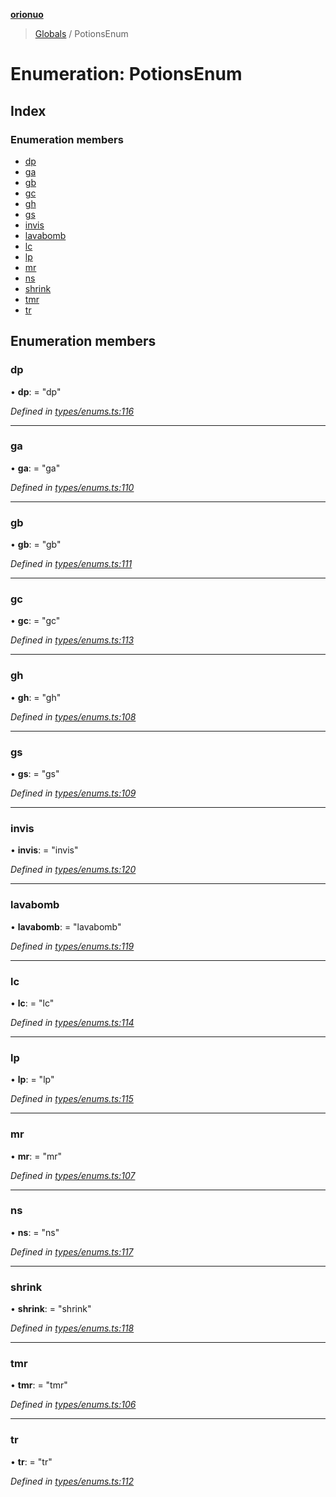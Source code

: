 **[orionuo](../README.md)**

> [Globals](../globals.md) / PotionsEnum

# Enumeration: PotionsEnum

## Index

### Enumeration members

* [dp](potionsenum.md#dp)
* [ga](potionsenum.md#ga)
* [gb](potionsenum.md#gb)
* [gc](potionsenum.md#gc)
* [gh](potionsenum.md#gh)
* [gs](potionsenum.md#gs)
* [invis](potionsenum.md#invis)
* [lavabomb](potionsenum.md#lavabomb)
* [lc](potionsenum.md#lc)
* [lp](potionsenum.md#lp)
* [mr](potionsenum.md#mr)
* [ns](potionsenum.md#ns)
* [shrink](potionsenum.md#shrink)
* [tmr](potionsenum.md#tmr)
* [tr](potionsenum.md#tr)

## Enumeration members

### dp

•  **dp**:  = "dp"

*Defined in [types/enums.ts:116](https://github.com/msviha/orionuo/blob/caea5c9/src/types/enums.ts#L116)*

___

### ga

•  **ga**:  = "ga"

*Defined in [types/enums.ts:110](https://github.com/msviha/orionuo/blob/caea5c9/src/types/enums.ts#L110)*

___

### gb

•  **gb**:  = "gb"

*Defined in [types/enums.ts:111](https://github.com/msviha/orionuo/blob/caea5c9/src/types/enums.ts#L111)*

___

### gc

•  **gc**:  = "gc"

*Defined in [types/enums.ts:113](https://github.com/msviha/orionuo/blob/caea5c9/src/types/enums.ts#L113)*

___

### gh

•  **gh**:  = "gh"

*Defined in [types/enums.ts:108](https://github.com/msviha/orionuo/blob/caea5c9/src/types/enums.ts#L108)*

___

### gs

•  **gs**:  = "gs"

*Defined in [types/enums.ts:109](https://github.com/msviha/orionuo/blob/caea5c9/src/types/enums.ts#L109)*

___

### invis

•  **invis**:  = "invis"

*Defined in [types/enums.ts:120](https://github.com/msviha/orionuo/blob/caea5c9/src/types/enums.ts#L120)*

___

### lavabomb

•  **lavabomb**:  = "lavabomb"

*Defined in [types/enums.ts:119](https://github.com/msviha/orionuo/blob/caea5c9/src/types/enums.ts#L119)*

___

### lc

•  **lc**:  = "lc"

*Defined in [types/enums.ts:114](https://github.com/msviha/orionuo/blob/caea5c9/src/types/enums.ts#L114)*

___

### lp

•  **lp**:  = "lp"

*Defined in [types/enums.ts:115](https://github.com/msviha/orionuo/blob/caea5c9/src/types/enums.ts#L115)*

___

### mr

•  **mr**:  = "mr"

*Defined in [types/enums.ts:107](https://github.com/msviha/orionuo/blob/caea5c9/src/types/enums.ts#L107)*

___

### ns

•  **ns**:  = "ns"

*Defined in [types/enums.ts:117](https://github.com/msviha/orionuo/blob/caea5c9/src/types/enums.ts#L117)*

___

### shrink

•  **shrink**:  = "shrink"

*Defined in [types/enums.ts:118](https://github.com/msviha/orionuo/blob/caea5c9/src/types/enums.ts#L118)*

___

### tmr

•  **tmr**:  = "tmr"

*Defined in [types/enums.ts:106](https://github.com/msviha/orionuo/blob/caea5c9/src/types/enums.ts#L106)*

___

### tr

•  **tr**:  = "tr"

*Defined in [types/enums.ts:112](https://github.com/msviha/orionuo/blob/caea5c9/src/types/enums.ts#L112)*
